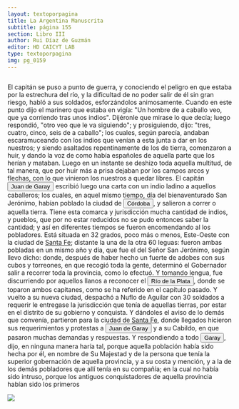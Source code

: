 ```yaml
---
layout: textoporpagina
title: La Argentina Manuscrita
subtitle: página 155
section: Libro III
author: Rui Díaz de Guzmán
editor: HD CAICYT LAB
type: textoporpagina
img: pg_0159
---
```


<div class="row">
    <div class="column">
<p>El capitán se puso a punto de guerra, y conociendo el peligro en que estaba por la estrechura del río, y la dificultad de no poder salir de él sin gran riesgo, habló a sus soldados, esforzándolos animosamente. Cuando en este punto dijo el marinero que estaba en vigía: &quot;Un hombre de a caballo veo, que ya corriendo tras unos indios&quot;. Dijéronle que mirase lo que decía; luego respondió, &quot;otro veo que le va siguiendo&quot;; y prosiguiendo, dijo: &quot;tres, cuatro, cinco, seis de a caballo&quot;; los cuales, según parecía, andaban escaramuceando con los indios que venían a esta junta a dar en los nuestros; y siendo asaltados repentinamente de los de tierra, comenzaron a huir, y dando la voz de como había españoles de aquella parte que los herían y mataban. Luego en un instante se deshizo toda aquella multitud, de tal manera, que por huir más a prisa dejaban por los campos arcos y flechas, con lo que vinieron los nuestros a quedar libres. El capitán <button class="balloon" data-balloon-pos="up" data-balloon-length="large" data-balloon="Juan de Garay (1528 - 1583) fue un hidalgo, explorador, conquistador y gobernante colonial español. Se destacó por su actuación en la gobernación del Río de la Plata y del Paraguay por haber sido el fundador de la ciudad de Santa Fe en 1573 en su primera ubicación, por lo cual fue asignado al año siguiente como su teniente de gobernador, para convertirse en 1577 en el teniente de gobernador general de Asunción. En 1580 fundó la ciudad de Buenos Aires, con el nombre de &quot;Ciudad de la Trinidad&quot;, en el lugar donde en 1536 Pedro de Mendoza había fundado un fuerte con el nombre de &quot; Real de Nuestra Señora Santa María del Buen Ayre&quot;.">Juan de Garay</button> escribió luego una carta con un indio ladino a aquellos caballeros; los cuales, en aquel mismo tiempo, día del bienaventurado San Jerónimo, habían poblado la ciudad de <a href="https://recogito.pelagios.org/document/wzqxhk0h3vpikm/part/1/edit#d93375bb-e989-484a-9fe6-c9b90e39dbe6" target="_blank"><button class="balloon" data-balloon-pos="up" data-balloon-length="large" data-balloon="Se refiere a la ciudad de Córdoba (Argentina). La misma había sido fundada en 1573, pero 1577 fue trasladada a su ubicación actual sobre el río Suquía (en ese entonces, San Juan).">Córdoba</button></a>, y salieron a correr o aquella tierra. Tiene esta comarca y jurisdicción mucha cantidad de indios, y pueblos, que por no estar reducidos no se pudo entonces saber la cantidad; y así en diferentes tiempos se fueron encomendando al los pobladores. Está situada en 32 grados, poco más o menos, Este-Oeste con la ciudad de <a href="https://recogito.pelagios.org/document/wzqxhk0h3vpikm/part/1/edit#dca0676a-3e43-47b2-89c7-b3446abdd0ad" target="_blank">Santa Fe</a>; distante la una de la otra 60 leguas: fueron ambas pobladas en un mismo año y día, que fue el del Señor San Jerónimo, según llevo dicho: donde, después de haber hecho un fuerte de adobes con sus cubos y torreones, en que recogió toda la gente, determinó el Gobernador salir a recorrer toda la provincia, como lo efectuó. Y tomando lengua, fue discurriendo por aquellos llanos a reconocer el <a href="https://recogito.pelagios.org/document/wzqxhk0h3vpikm/part/1/edit#939613e8-1f0b-4c0e-b408-486d85866072" target="_blank"><button class="balloon" data-balloon-pos="up" data-balloon-length="large" data-balloon="Refiere a la Provincia del Río de la Plata, un espacio creado a partir de las capitulaciones que firmó el primer adelantado Pedro de Mendoza con Carlos I en 1534.La misma limitaba al norte con los territorios otorgados a Diego de Almagro, ocupando una franja que se extendería entre el Mar del Sur y el Mar Océano Austral. La exploración y ocupación efectiva del terreno delimitarían el espacio de la provincia del Río de la Plata al sector atlántico y específicamente, al eje fluvial Paraná-Plata.">Río de la Plata</button></a>, donde se toparon ambos capitanes, como se ha referido en el capítulo pasado. Y vuelto a su nueva ciudad, despachó a Nuflo de Aguilar con 30 soldados a requerir le entregase la jurisdicción que tenía de aquellas tierras, por estar en el distrito de su gobierno y conquista. Y dándoles el aviso de lo demás que convenía, partieron para la ciudad de <a href="https://recogito.pelagios.org/document/wzqxhk0h3vpikm/part/1/edit#26f927c1-0d6f-4451-be4b-01660fc51bb0" target="_blank">Santa Fe</a>, donde llegados hicieron sus requerimientos y protestas a <button class="balloon" data-balloon-pos="up" data-balloon-length="large" data-balloon="Juan de Garay (1528 - 1583) fue un hidalgo, explorador, conquistador y gobernante colonial español. Se destacó por su actuación en la gobernación del Río de la Plata y del Paraguay por haber sido el fundador de la ciudad de Santa Fe en 1573 en su primera ubicación, por lo cual fue asignado al año siguiente como su teniente de gobernador, para convertirse en 1577 en el teniente de gobernador general de Asunción. En 1580 fundó la ciudad de Buenos Aires, con el nombre de &quot;Ciudad de la Trinidad&quot;, en el lugar donde en 1536 Pedro de Mendoza había fundado un fuerte con el nombre de &quot; Real de Nuestra Señora Santa María del Buen Ayre&quot;.">Juan de Garay</button> y a su Cabildo, en que pasaron muchas demandas y respuestas. Y respondiendo a todo <button class="balloon" data-balloon-pos="up" data-balloon-length="large" data-balloon="Juan de Garay (1528 - 1583) fue un hidalgo, explorador, conquistador y gobernante colonial español. Se destacó por su actuación en la gobernación del Río de la Plata y del Paraguay por haber sido el fundador de la ciudad de Santa Fe en 1573 en su primera ubicación, por lo cual fue asignado al año siguiente como su teniente de gobernador, para convertirse en 1577 en el teniente de gobernador general de Asunción. En 1580 fundó la ciudad de Buenos Aires, con el nombre de &quot;Ciudad de la Trinidad&quot;, en el lugar donde en 1536 Pedro de Mendoza había fundado un fuerte con el nombre de &quot; Real de Nuestra Señora Santa María del Buen Ayre&quot;.">Garay</button>, dijo, en ninguna manera haría tal, porque aquella población había sido hecha por él, en nombre de Su Majestad y de la persona que tenía la superior gobernación de aquella provincia, y a su costa y mención, y a la de los demás pobladores que allí tenía en su compañía; en la cual no había sido intruso, porque los antiguos conquistadores de aquella provincia habían sido los primeros</p></div>

<div class="column">
<a href="{{site.baseurl}}/assets/img/argentina_manuscrita/{{page.img}}.jpg"><img src="{{site.baseurl}}/assets/img/argentina_manuscrita/{{page.img}}.jpg"></a>
    </div>
</div>